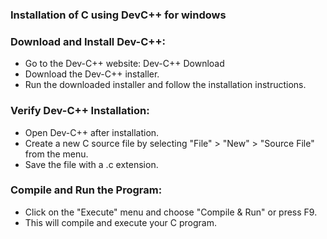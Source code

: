 ### Installation of C using DevC++ for windows
### Download and Install Dev-C++:
- Go to the Dev-C++ website: Dev-C++ Download
- Download the Dev-C++ installer.
- Run the downloaded installer and follow the installation instructions.
### Verify Dev-C++ Installation:
- Open Dev-C++ after installation.
- Create a new C source file by selecting "File" > "New" > "Source File" from the menu.
- Save the file with a .c extension.
### Compile and Run the Program:
- Click on the "Execute" menu and choose "Compile & Run" or press F9.
- This will compile and execute your C program.
